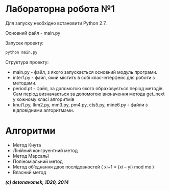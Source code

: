 # Лабораторна робота №1
Для запуску необхідно встановити Python 2.7. 

Основний файл - main.py

Запусек проекту:
```sh
python main.py
```

Структура проекту:
- main.py - файл, з якого запускається основний модуль програми.
- interf.py - файл, який містить в собі клас-інтерфейс для роботи з методами.
- period.pt - файл, за допомогою якого обраховується період методів. Сам період визначається за допомогою визначення метода get_next у кожному класі алгоритмів
- knut1.py, lkm2.py, mm3.py, pm4.py, cts5.py, mine6.py - файли з відповідними алгоритмами.

# Алгоритми

- Метод Кнута
- Лінійний конгруентний метод
- Метод Марсальї
- Поліноміальний метод
- Метод об’єднання двох послідовностей ( xi+1 = (xi – yi) mod mx )
- Власний метод

***(c) detonavomek, 1D20, 2014***
